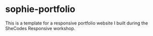 # sophie-portfolio

This is a template for a responsive portfolio website I built during the SheCodes Responsive workshop.
